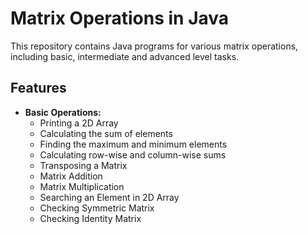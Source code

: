 # Matrix Operations in Java

This repository contains Java programs for various matrix operations, including basic, intermediate and advanced level tasks.

## Features

-   **Basic Operations:**
    -   Printing a 2D Array
    -   Calculating the sum of elements
    -   Finding the maximum and minimum elements
    -   Calculating row-wise and column-wise sums
    -   Transposing a Matrix
    -   Matrix Addition
    -   Matrix Multiplication
    -   Searching an Element in 2D Array
    -   Checking Symmetric Matrix
    -   Checking Identity Matrix
